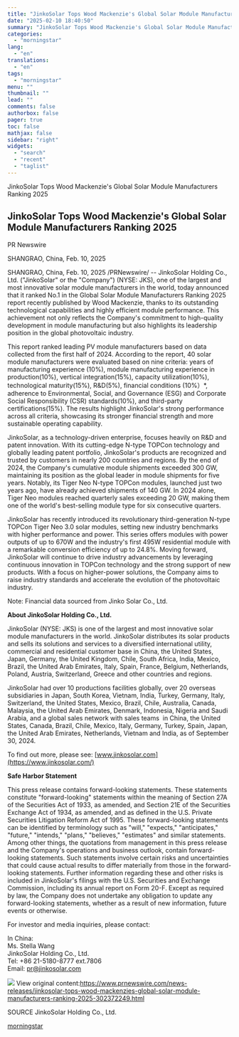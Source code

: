 ```yaml
---
title: "JinkoSolar Tops Wood Mackenzie's Global Solar Module Manufacturers Ranking 2025"
date: "2025-02-10 18:40:50"
summary: "JinkoSolar Tops Wood Mackenzie's Global Solar Module Manufacturers Ranking 2025 JinkoSolar Tops Wood Mackenzie's Global Solar Module Manufacturers Ranking 2025 PR Newswire SHANGRAO, China, Feb. 10, 2025 SHANGRAO, China, Feb. 10, 2025 /PRNewswire/ -- JinkoSolar Holding Co., Ltd. (\"JinkoSolar\" or the \"Company\") (NYSE: JKS), one of the largest and most..."
categories:
  - "morningstar"
lang:
  - "en"
translations:
  - "en"
tags:
  - "morningstar"
menu: ""
thumbnail: ""
lead: ""
comments: false
authorbox: false
pager: true
toc: false
mathjax: false
sidebar: "right"
widgets:
  - "search"
  - "recent"
  - "taglist"
---
```


JinkoSolar Tops Wood Mackenzie's Global Solar Module Manufacturers Ranking 2025

JinkoSolar Tops Wood Mackenzie's Global Solar Module Manufacturers Ranking 2025
-------------------------------------------------------------------------------

PR Newswire

SHANGRAO, China, Feb. 10, 2025


SHANGRAO, China, Feb. 10, 2025 /PRNewswire/ -- JinkoSolar Holding Co., Ltd. ("JinkoSolar" or the "Company") (NYSE: JKS), one of the largest and most innovative solar module manufacturers in the world, today announced that it ranked No.1 in the Global Solar Module Manufacturers Ranking 2025 report recently published by Wood Mackenzie, thanks to its outstanding technological capabilities and highly efficient module performance. This achievement not only reflects the Company's commitment to high-quality development in module manufacturing but also highlights its leadership position in the global photovoltaic industry.

This report ranked leading PV module manufacturers based on data collected from the first half of 2024. According to the report, 40 solar module manufacturers were evaluated based on nine criteria: years of manufacturing experience (10%), module manufacturing experience in production(10%), vertical integration(15%), capacity utilization(10%), technological maturity(15%), R&D(5%), financial conditions (10%）\*, adherence to Environmental, Social, and Governance (ESG) and Corporate Social Responsibility (CSR) standards(10%), and third-party certifications(15%). The results highlight JinkoSolar's strong performance across all criteria, showcasing its stronger financial strength and more sustainable operating capability.

JinkoSolar, as a technology-driven enterprise, focuses heavily on R&D and patent innovation. With its cutting-edge N-type TOPCon technology and globally leading patent portfolio, JinkoSolar's products are recognized and trusted by customers in nearly 200 countries and regions. By the end of 2024, the Company's cumulative module shipments exceeded 300 GW, maintaining its position as the global leader in module shipments for five years. Notably, its Tiger Neo N-type TOPCon modules, launched just two years ago, have already achieved shipments of 140 GW. In 2024 alone, Tiger Neo modules reached quarterly sales exceeding 20 GW, making them one of the world's best-selling module type for six consecutive quarters.

JinkoSolar has recently introduced its revolutionary third-generation N-type TOPCon Tiger Neo 3.0 solar modules, setting new industry benchmarks with higher performance and power. This series offers modules with power outputs of up to 670W and the industry's first 495W residential module with a remarkable conversion efficiency of up to 24.8%. Moving forward, JinkoSolar will continue to drive industry advancements by leveraging continuous innovation in TOPCon technology and the strong support of new products. With a focus on higher-power solutions, the Company aims to raise industry standards and accelerate the evolution of the photovoltaic industry.

Note: Financial data sourced from Jinko Solar Co., Ltd.

**About JinkoSolar Holding Co., Ltd.**

JinkoSolar (NYSE: JKS) is one of the largest and most innovative solar module manufacturers in the world. JinkoSolar distributes its solar products and sells its solutions and services to a diversified international utility, commercial and residential customer base in China, the United States, Japan, Germany, the United Kingdom, Chile, South Africa, India, Mexico, Brazil, the United Arab Emirates, Italy, Spain, France, Belgium, Netherlands, Poland, Austria, Switzerland, Greece and other countries and regions.

JinkoSolar had over 10 productions facilities globally, over 20 overseas subsidiaries in Japan, South Korea, Vietnam, India, Turkey, Germany, Italy, Switzerland, the United States, Mexico, Brazil, Chile, Australia, Canada, Malaysia, the United Arab Emirates, Denmark, Indonesia, Nigeria and Saudi Arabia, and a global sales network with sales teams  in China, the United States, Canada, Brazil, Chile, Mexico, Italy, Germany, Turkey, Spain, Japan, the United Arab Emirates, Netherlands, Vietnam and India, as of September 30, 2024.

To find out more, please see: [www.jinkosolar.com](https://www.jinkosolar.com/)

**Safe Harbor Statement**

This press release contains forward-looking statements. These statements constitute "forward-looking" statements within the meaning of Section 27A of the Securities Act of 1933, as amended, and Section 21E of the Securities Exchange Act of 1934, as amended, and as defined in the U.S. Private Securities Litigation Reform Act of 1995. These forward-looking statements can be identified by terminology such as "will," "expects," "anticipates," "future," "intends," "plans," "believes," "estimates" and similar statements. Among other things, the quotations from management in this press release and the Company's operations and business outlook, contain forward-looking statements. Such statements involve certain risks and uncertainties that could cause actual results to differ materially from those in the forward-looking statements. Further information regarding these and other risks is included in JinkoSolar's filings with the U.S. Securities and Exchange Commission, including its annual report on Form 20-F. Except as required by law, the Company does not undertake any obligation to update any forward-looking statements, whether as a result of new information, future events or otherwise.

For investor and media inquiries, please contact:

In China:  
Ms. Stella Wang  
JinkoSolar Holding Co., Ltd.  
Tel: +86 21-5180-8777 ext.7806  
Email: [pr@jinkosolar.com](mailto:pr@jinkosolar.com)

 ![](https://c212.net/c/img/favicon.png?sn=CN15355&sd=2025-02-10) View original content:<https://www.prnewswire.com/news-releases/jinkosolar-tops-wood-mackenzies-global-solar-module-manufacturers-ranking-2025-302372249.html>

SOURCE JinkoSolar Holding Co., Ltd.

[morningstar](https://www.morningstar.com/news/pr-newswire/20250210cn15355/jinkosolar-tops-wood-mackenzies-global-solar-module-manufacturers-ranking-2025)
